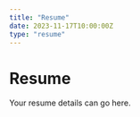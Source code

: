 ```yaml
---
title: "Resume"
date: 2023-11-17T10:00:00Z
type: "resume"
---
```


# Resume

Your resume details can go here.